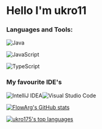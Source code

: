 <h1 align="left">Hello I'm ukro11</h1>

<h3 align="left">Languages and Tools:</h3>
<p align="left"><img alt="Java" src="https://img.shields.io/badge/java-%23ED8B00.svg?style=for-the-badge&logo=java&logoColor=white"/></p>
<p align="left"><img alt="JavaScript" src="https://img.shields.io/badge/Javascript-ead41c.svg?style=for-the-badge&logo=javascript&logoColor=white"/></p>
<p align="left"><img alt="TypeScript" src="https://img.shields.io/badge/TypeScript-0068ba.svg?style=for-the-badge&logo=typescript&logoColor=white"/></p>

<h3 align"left">My favourite IDE's</h3>
<p align="left" display="flex"><img alt="IntelliJ IDEA" src="https://img.shields.io/badge/IntelliJIDEA-000000.svg?style=for-the-badge&logo=intellij-idea&logoColor=white"/><img alt="Visual Studio Code" src="https://img.shields.io/badge/VisualStudioCode-0078d7.svg?style=for-the-badge&logo=visualstudiocode&logoColor=white"/></p>

[![FlowArg's GitHub stats](https://github-readme-stats.vercel.app/api?username=ukro11&show_icons=true&theme=radical)](https://github.com/anuraghazra/github-readme-stats)

[![ukro175's top languages](https://github-readme-stats.vercel.app/api/top-langs/?username=ukro11&hide=rich%20text%20format&theme=radical)](https://github.com/anuraghazra/github-readme-stats)



